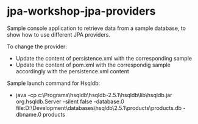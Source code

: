 # jpa-workshop-jpa-providers

Sample console application to retrieve data from a sample database, to show 
how to use different JPA providers.

To change the provider:

* Update the content of persistence.xml with the corresponding sample
* Update the content of pom.xml with the correspondig sample accordingly with the persistence.xml content

Sample launch command for Hsqldb:

* java -cp c:\Programs\hsqldb\hsqldb-2.5.1\hsqldb\lib\hsqldb.jar org.hsqldb.Server -silent false -database.0 file:D:\Development\databases\hsqldb\2.5.1\products\products.db -dbname.0 products
